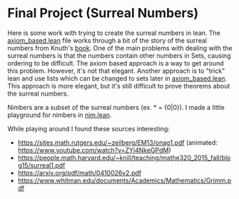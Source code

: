 # Final Project (Surreal Numbers) 

Here is some work with trying to create the surreal numbers in lean. The [axiom_based.lean](axiom_based.lean) file works through a bit of the story of the surreal numbers from Knuth's [book](https://people.math.harvard.edu/~knill/teaching/mathe320_2015_fall/blog15/surreal1.pdf). One of the main problems with dealing with the surreal numbers is that the numbers contain other numbers in Sets, causing ordering to be difficult. The axiom based approach is a way to get around this problem. However, it's not that elegant. Another approach is to "trick" lean and use lists which can be changed to sets later in [axiom_based.lean](axiom_based.lean). This approach is more elegant, but it's still difficult to prove theorems about the surreal numbers.

Nimbers are a subset of the surreal numbers (ex. * = {0|0}). I made a little playground for nimbers in [nim.lean](nim.lean). 

While playing around I found these sources interesting:
- https://sites.math.rutgers.edu/~zeilberg/EM13/onag1.pdf (animated: https://www.youtube.com/watch?v=ZYj4NkeGPdM)
- https://people.math.harvard.edu/~knill/teaching/mathe320_2015_fall/blog15/surreal1.pdf
- https://arxiv.org/pdf/math/0410026v2.pdf
- https://www.whitman.edu/documents/Academics/Mathematics/Grimm.pdf

